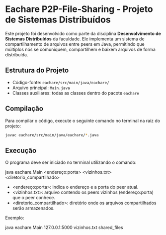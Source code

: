 # Eachare  P2P-File-Sharing - Projeto de Sistemas Distribuídos

Este projeto foi desenvolvido como parte da disciplina **Desenvolvimento de Sistemas Distribuídos** da faculdade. Ele implementa um sistema de compartilhamento de arquivos entre peers em Java, permitindo que múltiplos nós se comuniquem, compartilhem e baixem arquivos de forma distribuída.

## Estrutura do Projeto

- Código-fonte: `eachare/src/main/java/eachare/`
- Arquivo principal: `Main.java`
- Classes auxiliares: todas as classes dentro do pacote `eachare`

## Compilação

Para compilar o código, execute o seguinte comando no terminal na raiz do projeto:

```bash
javac eachare/src/main/java/eachare/*.java
```

## Execução

O programa deve ser iniciado no terminal utilizando o comando:

java eachare.Main <endereço:porta> <vizinhos.txt> <diretorio_compartilhado>

- <endereço:porta>: indica o endereço e a porta do peer atual.  
- <vizinhos.txt>: arquivo contendo os peers vizinhos (endereço:porta) que o peer conhece.  
- <diretorio_compartilhado>: diretório onde os arquivos compartilhados serão armazenados.

Exemplo:

java eachare.Main 127.0.0.1:5000 vizinhos.txt shared_files
